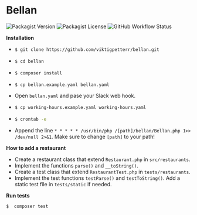 # Bellan

![Packagist Version](https://img.shields.io/packagist/v/viktigpetterr/lunchtime)
![Packagist License](https://img.shields.io/packagist/l/viktigpetterr/lunchtime)
![GitHub Workflow Status](https://img.shields.io/github/workflow/status/viktigpetterr/lunchtime/PHP%20Composer)

**Installation**
- ```sh
  $ git clone https://github.com/viktigpetterr/bellan.git
  ```
- ```sh
  $ cd bellan
  ```
- ```sh
  $ composer install
  ```
- ```sh
  $ cp bellan.example.yaml bellan.yaml
  ```
- Open `bellan.yaml` and pase your Slack web hook.


- ```sh
  $ cp working-hours.example.yaml working-hours.yaml
  ```  
- ```sh
  $ crontab -e
  ```
- Append the line `* * * * * /usr/bin/php /[path]/bellan/Bellan.php 1>> /dev/null 2>&1`. Make sure to change `[path]` to your path!

**How to add a restaurant**
 - Create a restaurant class that extend `Restaurant.php` in `src/restaurants`.
 - Implement the functions `parse()` and `__toString()`.
 - Create a test class that extend `RestaurantTest.php` in `tests/restaurants`.
 - Implement the test functions `testParse()` and `testToString()`. Add a static test file in `tests/static` if needed.

**Run tests**
```sh
$  composer test
```
